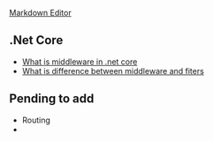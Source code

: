 [Markdown Editor](https://dillinger.io)

## .Net Core

- [What is middleware in .net core](.netcore/what_is_middleware_in_.net_core.md)
- [What is difference between middleware and fiters](.netcore/what_is_difference_between_middleware_and_fiters.md)


## Pending to add 
- Routing
- 
